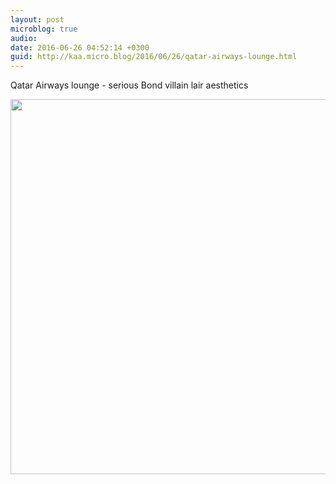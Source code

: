 ```yaml
---
layout: post
microblog: true
audio: 
date: 2016-06-26 04:52:14 +0300
guid: http://kaa.micro.blog/2016/06/26/qatar-airways-lounge.html
---
```

Qatar Airways lounge - serious Bond villain lair aesthetics

<img src="http://www.kaa.bz/uploads/2018/3a33aa69a6.jpg" width="600" height="600" />
